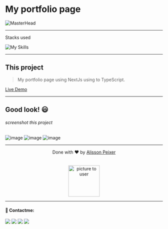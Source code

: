 # My portfolio page

![MasterHead](https://media.discordapp.net/attachments/902734948270759937/1022928123932713110/Frame_1.png)

---

Stacks used<br>

![My Skills](https://skillicons.dev/icons?i=nextjs,react,nodejs,tailwindcss,typescript,scss)

---

## This project

> My portfolio page using NextJs using to TypeScript.

<a href='https://alissonpeixer-dev.vercel.app/'>Live Demo</a>

---

## Good look! 😃

###### screenshot this project
![image](https://github.com/alissonpeixer/alissonpeixer.github.io/assets/48291580/d3f1f705-e516-4f0c-9453-81a921ec7551)
![image](https://github.com/alissonpeixer/alissonpeixer.github.io/assets/48291580/14dae007-b8af-4856-adc5-5a937ec1d07e)
![image](https://github.com/alissonpeixer/alissonpeixer.github.io/assets/48291580/72daeded-92e4-48d1-a0ad-4b2381214f18)


---

<p align="center">
    <span class="copyright">Done with ❤️ by <a href="https://github.com/alissonpeixer">Alisson Peixer</a></span>
    <br><br><br>
   <img src="https://avatars.githubusercontent.com/u/48291580" width="100px" alt="picture to user">
</p>

---

#### 📨 Contactme:

[<img src="https://img.shields.io/badge/website-%234285F4.svg?&style=for-the-badge&logo=safari&logoColor=white" />](https://alissonpeixer.github.io)
[<img src="https://img.shields.io/badge/alizof%236011-%237289DA.svg?&style=for-the-badge&logo=discord&logoColor=white" />](https://discord.com/)
[<img src="https://img.shields.io/badge/telegram-%232CA5E0.svg?&style=for-the-badge&logo=telegram&logoColor=white" />](https://t.me/alissonpeixer)
[<img src="https://img.shields.io/badge/mail-%23D14836.svg?&style=for-the-badge&logo=gmail&logoColor=white" />](mailto:alissonpeixer4@gmail.com)
